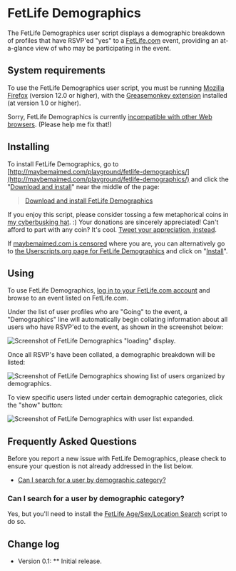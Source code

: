 # FetLife Demographics

The FetLife Demographics user script displays a demographic breakdown of profiles that have RSVP'ed "yes" to a [FetLife.com](https://fetlife.com/) event, providing an at-a-glance view of who may be participating in the event. 

## System requirements

To use the FetLife Demographics user script, you must be running [Mozilla Firefox](http://getfirefox.com/) (version 12.0 or higher), with the [Greasemonkey extension](https://addons.mozilla.org/en-US/firefox/addon/greasemonkey/) installed (at version 1.0 or higher).

Sorry, FetLife Demographics is currently [incompatible with other Web browsers](https://github.com/meitar/fetlife-demographics/issues/1). (Please help me fix that!)

## Installing

To install FetLife Demographics, go to [http://maybemaimed.com/playground/fetlife-demographics/](http://maybemaimed.com/playground/fetlife-demographics/) and click the "[Download and install](https://userscripts.org/scripts/source/151628.user.js)" near the middle of the page:

> [Download and install FetLife Demographics](https://userscripts.org/scripts/source/151628.user.js)

If you enjoy this script, please consider tossing a few metaphorical coins in [my cyberbusking hat](http://maybemaimed.com/cyberbusking/). :) Your donations are sincerely appreciated! Can't afford to part with any coin? It's cool. [Tweet your appreciation, instead](https://twitter.com/intent/tweet?text=It%27s%20much%20easier%20to%20figure%20out%20if%20I%20want%20to%20go%20to%20event%20%40FetLife%20using%20%40maymaym%5C%27s%20%23FetLife%20Demographics%20script%3A%20http%3A%2F%2Fmaybemaimed.com%2Fplayground%2Ffetlife-demographics%2F%20Thanks%5C%21).

If [maybemaimed.com is censored](http://maybemaimed.com/where-im-censored/) where you are, you can alternatively go to [the Userscripts.org page for FetLife Demographics](https://userscripts.org/scripts/show/151628) and click on "[Install](http://userscripts.org/scripts/source/151628.user.js)".

## Using

To use FetLife Demographics, [log in to your FetLife.com account](https://fetlife.com/login) and browse to an event listed on FetLife.com.

Under the list of user profiles who are "Going" to the event, a "Demographics" line will automatically begin collating information about all users who have RSVP'ed to the event, as shown in the screenshot below:

![Screenshot of FetLife Demographics "loading" display.](http://i.imgur.com/QjHvg.png)

Once all RSVP's have been collated, a demographic breakdown will be listed:

![Screenshot of FetLife Demographics showing list of users organized by demographics.](http://i.imgur.com/UUQ4K.png)

To view specific users listed under certain demographic categories, click the "show" button:

![Screenshot of FetLife Demographics with user list expanded.](http://i.imgur.com/dmCoG.png)

## Frequently Asked Questions

Before you report a new issue with FetLife Demographics, please check to ensure your question is not already addressed in the list below.

* [Can I search for a user by demographic category?](#can-i-search-for-a-user-by-demographic-category)

### Can I search for a user by demographic category?

Yes, but you'll need to install the [FetLife Age/Sex/Location Search](http://maybemaimed.com/playground/fetlife-aslsearch/) script to do so.

## Change log

* Version 0.1:
** Initial release.

